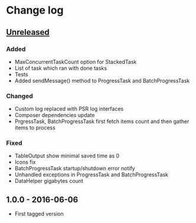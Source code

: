 # Change log

## [Unreleased][unreleased]

### Added
- MaxConcurrentTaskCount option for StackedTask
- List of task which ran with done tasks
- Tests
- Added sendMessage() method to ProgressTask and BatchProgressTask

### Changed
- Custom log replaced with PSR log interfaces
- Composer dependencies update
- PrgressTask, BatchProgressTask first fetch items count and then gather items to process

### Fixed
- TableOutput show minimal saved time as 0
- Icons fix
- BatchProgressTask startup/shutdown error notify
- Unhandled exceptions in ProgressTask and BatchProgressTask
- DataHelper gigabytes count

## 1.0.0 - 2016-06-06
- First tagged version

[unreleased]: https://github.com/ricco24/parallel/compare/1.0.0...HEAD
[1.0.0]: https://github.com/ricco24/parallel/compare/984a8b517355aacb21db72f2750e699ddb49d280...1.0.0